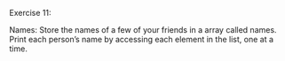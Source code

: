 Exercise 11:

Names: Store the names of a few of your friends in a array called names. Print each person’s name by accessing each element in the list, one at a time.